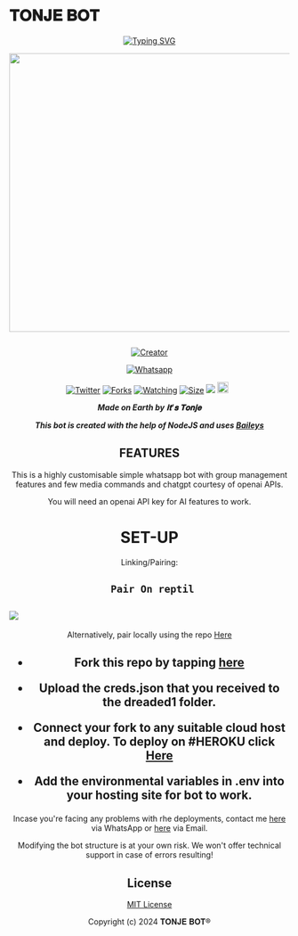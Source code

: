 # 𝐓𝐎𝐍𝐉𝐄 𝐁𝐎𝐓
<div align="center">
<a href="https://git.io/typing-svg"><img src="https://readme-typing-svg.demolab.com?font=Black+Ops+One&size=50&pause=1000&color=1BAFBAFF&center=true&width=910&height=100&lines=𝐓𝐎𝐍𝐉𝐄+𝐁𝐎𝐓;A+WHATSAPP+BOT;CREATED+BY+𝐢𝐭'𝐬+𝐓𝐨𝐧𝐣𝐞" alt="Typing SVG" /></a>
  </p>
  
<p align="center">
<img src="https://telegra.ph/file/873f7994874e279bd0e55.png" width="650" height="500"/>
</p>
<p align="center">
  <a href="#"><img src="http://readme-typing-svg.herokuapp.com?color=d1fa02&center=true&vCenter=true&multiline=false&lines=𝐓𝐎𝐍𝐉𝐄-𝐁𝐎𝐓+WHATSAPP+BOT" alt="">
</p>
<p align="center">
<a href="#"><img title="Creator" src="https://img.shields.io/badge/Creator-𝐢𝐭'𝐬 𝐓𝐨𝐧𝐣𝐞-red.svg?style=for-the-badge&logo=github"></a>
</p>
<p align="center">
<a href="'https://wa.me/254113069954yoh+𝐢𝐭'𝐬 𝐓𝐨𝐧𝐣𝐞 +nishow+venye+nitadeploy+𝐓𝐨𝐧𝐣𝐞-ai'"><img title="Whatsapp" src="'https://wa.me/254113069954yoh+𝐢𝐭'𝐬 𝐓𝐨𝐧𝐣𝐞 +nishow+venye+nitadeploy+𝐓𝐨𝐧𝐣𝐞-ai'?color=green&style=flat-square"></a>
  
<a href="https://wa.me/254113069954yoh+𝐢𝐭'𝐬 𝐓𝐨𝐧𝐣𝐞"><img title="Twitter" src="https://x.com/NSirm5?s=09?color=black&style=flat-square"></a>
<a href="https://github.com/Tonje1416/TONJE-BOT/network/members"><img title="Forks" src="https://img.shields.io/github/fork/Tonje1416/TONJE-BOT?color=yellow&style=flat-square"></a>
<a href="https://github.com/Tonje1416/TONJE-BOT/watchers"><img title="Watching" src="https://img.shields.io/github/watchers/Tonje1416/TONJE-BOT?label=Watchers&color=red&style=flat-square"></a>
<a href="https://github.com/Tonje1416/TONJE-BOT/"><img title="Size" src="https://img.shields.io/github/repo-size/AlipBot/Api-Alpis?style=flat-square&color=darkred"></a>
<a href="https://hits.seeyoufarm.com"><img src="https://hits.seeyoufarm.com/api/count/incr/badge.svg?url=https://github.com/Tonje1416/TONJE-BOT/%2Fhit-counter&count_bg=%2379C83D&title_bg=%23555555&icon=probot.svg&icon_color=%2304FF00&title=hits&edge_flat=false"/></a>
<a href="https://github.com/Tonje1416/TONJE-BOT/graphs/commit-activity"><img height="20" src="https://img.shields.io/badge/Maintained-No-red.svg"></a>&nbsp;&nbsp;
</p>


***Made on Earth by 𝐢𝐭'𝐬 𝐓𝐨𝐧𝐣𝐞***


***This bot is created with the help of NodeJS and uses [Baileys](https://github.com/adiwajshing/Baileys)***

## FEATURES
This is a highly customisable simple whatsapp bot with group management features and few media commands and chatgpt courtesy of openai APIs.

You will need an openai API key for AI features to work.

# SET-UP

Linking/Pairing:


## ` Pair On reptil`
<h2 align="left">  <a href="https://replit.com/@multonny748/Pairing"><img src="https://repl.it/badge/github/quiec/whatsasena" />
</a>
</h2>

Alternatively, pair locally using the repo [Here](https://github.com/Fortunatusmokaya/DREADED-PAIRING)

    
<h2 align="center">   



    
<h2 align="center">   

- Fork this repo by tapping  [here](https://github.com/Tonje1416/TONJE-BOT/fork)


- Upload the creds.json that you received to the dreaded1 folder.

- Connect your fork to any suitable cloud host and deploy. To deploy on #HEROKU click [Here](https://dashboard.heroku.com/new-app?template=https://github.com/Tonje1416/TONJE-BOT)

- Add the environmental variables in .env into your hosting site for bot to work.
</h2>
 
     

    
 



Incase you're facing any problems with rhe deployments, contact me  [here](https://wa.me/254113069954) via WhatsApp or [here](multonny748@gmail.com) via Email.

Modifying the bot structure is at your own risk. We won't offer technical support in case of errors resulting!


## License

[MIT License](https://https://github.com/drexmose/Cdrex-ai/blob/main/LICENSE)

Copyright (c) 2024 𝐓𝐎𝐍𝐉𝐄 𝐁𝐎𝐓®

